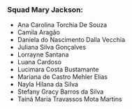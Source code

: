### Squad Mary Jackson:

* Ana Carolina Torchia De Souza
* Camila Aragão 
* Daniela do Nascimento Dalla Vecchia
* Juliana Silva Gonçalves
* Lorrayne Santana 
* Luana Cardoso
* Lucimara Costa Bustamante
* Mariana de Castro Mehler Elias
* Nayla Hilana da Silva 
* Stefany Gracy Barros da Silva
* Tainá Maria Travassos Mota Martins
